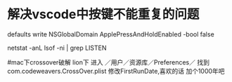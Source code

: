 # 解决vscode中按键不能重复的问题
defaults write NSGlobalDomain ApplePressAndHoldEnabled -bool false


netstat -anL
lsof -ni | grep LISTEN


#mac下crossover破解
lion下 进入 ／用户／资源库／Preferences／
找到com.codeweavers.CrossOver.plist
修改FirstRunDate,喜欢的话 加个1000年吧

